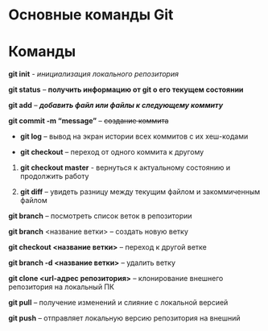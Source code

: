# Основные команды Git

Команды
===

**git init** - _инициализация локального репозитория_

**git status** – __получить информацию от git о его текущем состоянии__

**git add** – ***добавить файл или файлы к следующему коммиту***

**git commit -m “message”** – ~~создание коммита~~

* **git log** – вывод на экран истории всех коммитов с их хеш-кодами

* **git checkout** – переход от одного коммита к другому

1. **git checkout master** - вернуться к актуальному состоянию и продолжить работу

2. **git diff** – увидеть разницу между текущим файлом и закоммиченным файлом

**git branch** – посмотреть список веток в репозитории

**git branch** <название ветки> – создать новую ветку

**git checkout <название ветки>** – переход к другой ветке

**git branch -d <название ветки>** – удалить ветку

**git clone <url-адрес репозитория>** – клонирование внешнего репозитория на  локальный ПК

**git pull** – получение изменений и слияние с локальной версией

**git push** – отправляет локальную версию репозитория на внешний